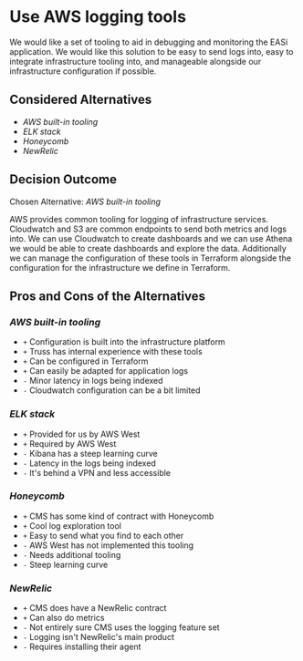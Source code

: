 # Use AWS logging tools

We would like a set of tooling to aid in debugging and monitoring
the EASi application. We would like this solution to be easy to
send logs into, easy to integrate infrastructure tooling into,
and manageable alongside our infrastructure configuration if possible.

## Considered Alternatives

* *AWS built-in tooling*
* *ELK stack*
* *Honeycomb*
* *NewRelic*

## Decision Outcome

Chosen Alternative: *AWS built-in tooling*

AWS provides common tooling for logging of infrastructure services.
Cloudwatch and S3 are common endpoints to send both metrics and logs into.
We can use Cloudwatch to create dashboards and we can use Athena
we would be able to create dashboards and explore the data.
Additionally we can manage the configuration of these tools in Terraform
alongside the configuration for the infrastructure we define in Terraform.

## Pros and Cons of the Alternatives

### *AWS built-in tooling*

* `+` Configuration is built into the infrastructure platform
* `+` Truss has internal experience with these tools
* `+` Can be configured in Terraform
* `+` Can easily be adapted for application logs
* `-` Minor latency in logs being indexed
* `-` Cloudwatch configuration can be a bit limited

### *ELK stack*

* `+` Provided for us by AWS West
* `+` Required by AWS West
* `-` Kibana has a steep learning curve
* `-` Latency in the logs being indexed
* `-` It's behind a VPN and less accessible

### *Honeycomb*

* `+` CMS has some kind of contract with Honeycomb
* `+` Cool log exploration tool
* `+` Easy to send what you find to each other
* `-` AWS West has not implemented this tooling
* `-` Needs additional tooling
* `-` Steep learning curve

### *NewRelic*

* `+` CMS does have a NewRelic contract
* `+` Can also do metrics
* `-` Not entirely sure CMS uses the logging feature set
* `-` Logging isn't NewRelic's main product
* `-` Requires installing their agent
